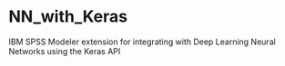 # NN_with_Keras
IBM SPSS Modeler extension for integrating with Deep Learning Neural Networks using the Keras API
